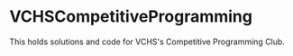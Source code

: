 # VCHSCompetitiveProgramming
This holds solutions and code for VCHS's Competitive Programming Club.
